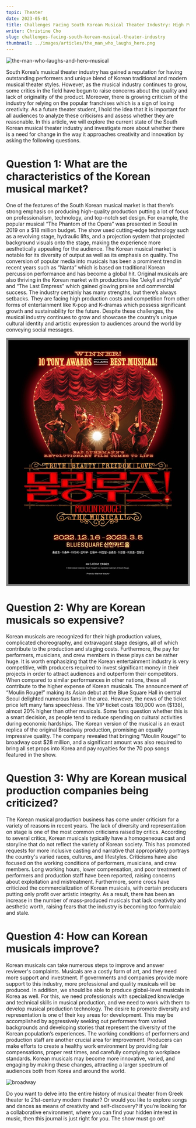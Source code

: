 ```yaml
---
topic: Theater
date: 2023-05-01
title: Challenges Facing South Korean Musical Theater Industry: High Production Costs and Limited Audience Reach
writer: Christine Cho
slug: challenges-facing-south-korean-musical-theater-industry
thumbnail: ../images/articles/the_man_who_laughs_hero.png 
---
```

![the-man-who-laughs-and-hero-musical](../images/articles/the_man_who_laughs_hero.png)

South Korea’s musical theater industry has gained a reputation for having outstanding performers and unique blend of Korean traditional and modern musical theater styles. However, as the musical industry continues to grow, some critics in the field have begun to raise concerns about the quality and lack of originality of the product. Moreover, there is growing criticism of the industry for relying on the popular franchises which is a sign of losing creativity. As a future theater student, I hold the idea that it is important for all audiences to analyze these criticisms and assess whether they are reasonable. In this article, we will explore the current state of the South Korean musical theater industry and investigate more about whether there is a need for change in the way it approaches creativity and innovation by asking the following questions. 

# Question 1: What are the characteristics of the Korean musical market?
One of the features of the South Korean musical market is that there’s strong emphasis on producing high-quality production putting a lot of focus on professionalism, technology, and top-notch set design. For example, the popular musical “The Phantom of the Opera” was presented in Seoul in 2019 on a $18 million budget. The show used cutting-edge technology such as a revolving stage, hydraulic lifts, and a projection system that projected background visuals onto the stage, making the experience more aesthetically appealing for the audience. The Korean musical market is notable for its diversity of output as well as its emphasis on quality. The conversion of popular media into musicals has been a prominent trend in recent years such as “Nanta” which is based on traditional Korean percussion performance and has become a global hit. Original musicals are also thriving in the Korean market with productions like “Jekyll and Hyde” and “The Last Empress” which gained glowing praise and commercial success. The industry certainly has many strengths, but there’s always setbacks. They are facing high production costs and competition from other forms of entertainment like K-pop and K-dramas which possess significant growth and sustainability for the future. Despite these challenges, the musical industry continues to grow and showcase the country’s unique cultural identity and artistic expression to audiences around the world by conveying social messages. 

![moulin-rouge-poster](../images/articles/moulin_rouge_poster.jpeg)

# Question 2: Why are Korean musicals so expensive?
Korean musicals are recognized for their high production values, complicated choreography, and extravagant stage designs, all of which contribute to the production and staging costs. Furthermore, the pay for performers, musicians, and crew members in these plays can be rather huge. It is worth emphasizing that the Korean entertainment industry is very competitive, with producers required to invest significant money in their projects in order to attract audiences and outperform their competitors. When compared to similar performances in other nations, these all contribute to the higher expense of Korean musicals. The announcement of “Moulin Rouge!” making its Asian debut at the Blue Square Hall in central Seoul delighted numerous fans in the area. However, the news of the ticket price left many fans speechless. The VIP ticket costs 180,000 won ($138), almost 20% higher than other musicals. Some fans question whether this is a smart decision, as people tend to reduce spending on cultural activities during economic hardships. The Korean version of the musical is an exact replica of the original Broadway production, promising an equally impressive quality. The company revealed that bringing “Moulin Rouge!” to broadway cost $28 million, and a significant amount was also required to bring all set props into Korea and pay royalties for the 70 pop songs featured in the show. 

# Question 3: Why are Korean musical production companies being criticized? 
The Korean musical production business has come under criticism for a variety of reasons in recent years. The lack of diversity and representation on stage is one of the most common criticisms raised by critics. According to several critics, Korean musicals typically have a homogeneous cast and storyline that do not reflect the variety of Korean society. This has promoted requests for more inclusive casting and narrative that appropriately portrays the country's varied races, cultures, and lifestyles. Criticisms have also focused on the working conditions of performers, musicians, and crew members. Long working hours, lower compensation, and poor treatment of performers and production staff have been reported, raising concerns about exploitation and mistreatment. Furthermore, some crocs have criticized the commercialization of Korean musicals, with certain producers putting only profit over artistic integrity. As a result, there has been an increase in the number of mass-produced musicals that lack creativity and aesthetic worth, raising fears that the industry is becoming too formulaic and stale. 

# Question 4: How can Korean musicals improve? 
Korean musicals can take numerous steps to improve and answer reviewer's complaints. Musicals are a costly form of art, and they need more support and investment. If governments and companies provide more support to this industry, more professional and quality musicals will be produced. In addition, we should be able to produce global-level musicals in Korea as well. For this, we need professionals with specialized knowledge and technical skills in musical production, and we need to work with them to develop musical production technology. The desire to promote diversity and representation is one of their key areas for development. This may be accomplished by aggressively seeking out performers from varied backgrounds and developing stories that represent the diversity of the Korean population’s experiences. The working conditions of performers and production staff are another crucial area for improvement. Producers can make efforts to create a healthy work environment by providing fair compensations, proper rest times, and carefully complying to workplace standards. Korean musicals may become more innovative, varied, and engaging by making these changes, attracting a larger spectrum of audiences both from Korea and around the world. 

![broadway](../images/articles/broadway.png)

Do you want to delve into the entire history of musical theater from Greek theater to 21st-century modern theater? Or would you like to explore songs and dances as means of creativity and self-discovery? If you’re looking for a collaborative environment, where you can find your hidden interest in music, then this journal is just right for you. The show must go on! 